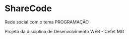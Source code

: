 ShareCode
=========

Rede social com o tema PROGRAMAÇÃO

Projeto da disciplina de Desenvolvimento WEB - Cefet MG